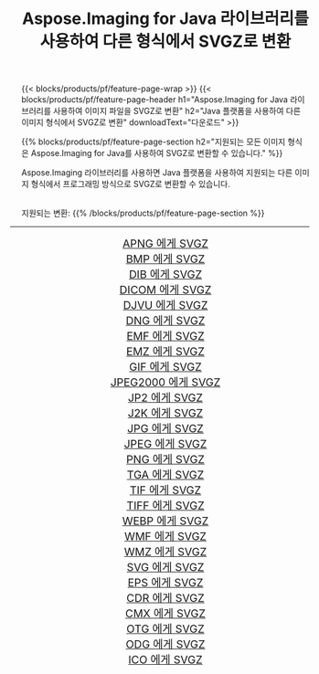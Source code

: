 ﻿---
title: Aspose.Imaging for Java 라이브러리를 사용하여 다른 형식에서 SVGZ로 변환 
weight: 3920
url: /ko/java/conversion/to/svgz/ 
lang: ko
langdirlevel: 2
locales: zh-hans,ja,it,ru,de,es,fr,nl,id,lt,pl,pt,vi,tr,ko,zh-hant,ar,hi,th,sv,cs,uk,he
description: Aspose.Imaging을 사용하면 Java를 사용하여 다른 형식에서 SVGZ로 변환할 수 있습니다.
---

{{< blocks/products/pf/feature-page-wrap >}}
{{< blocks/products/pf/feature-page-header h1="Aspose.Imaging for Java 라이브러리를 사용하여 이미지 파일을 SVGZ로 변환" h2="Java 플랫폼을 사용하여 다른 이미지 형식에서 SVGZ로 변환" downloadText="다운로드" >}}


{{% blocks/products/pf/feature-page-section  h2="지원되는 모든 이미지 형식은 Aspose.Imaging for Java를 사용하여 SVGZ로 변환할 수 있습니다." %}}
<p align=justify>Aspose.Imaging 라이브러리를 사용하면 Java 플랫폼을 사용하여 지원되는 다른 이미지 형식에서 프로그래밍 방식으로 SVGZ로 변환할 수 있습니다.</p>
<br/>
지원되는 변환:
{{% /blocks/products/pf/feature-page-section %}}
<div class="container-fluid productfamilypage bg-gray">
    <div class="convertypes bg-gray agp-content section">
        <div class="container">
		<hr style="margin-left:-20px;"/>
		<div class="row other-converters" style="gap: 10px;font-size: 19px;text-align:center;">
		    <div class='col-md-2 other-converter remove-lp remove-rp'><a href="/imaging/ko/java/conversion/apng-to-svgz/" style="padding:15px;">APNG 에게 SVGZ</a></div>
<div class='col-md-2 other-converter remove-lp remove-rp'><a href="/imaging/ko/java/conversion/bmp-to-svgz/" style="padding:15px;">BMP 에게 SVGZ</a></div>
<div class='col-md-2 other-converter remove-lp remove-rp'><a href="/imaging/ko/java/conversion/dib-to-svgz/" style="padding:15px;">DIB 에게 SVGZ</a></div>
<div class='col-md-2 other-converter remove-lp remove-rp'><a href="/imaging/ko/java/conversion/dicom-to-svgz/" style="padding:15px;">DICOM 에게 SVGZ</a></div>
<div class='col-md-2 other-converter remove-lp remove-rp'><a href="/imaging/ko/java/conversion/djvu-to-svgz/" style="padding:15px;">DJVU 에게 SVGZ</a></div>
<div class='col-md-2 other-converter remove-lp remove-rp'><a href="/imaging/ko/java/conversion/dng-to-svgz/" style="padding:15px;">DNG 에게 SVGZ</a></div>
<div class='col-md-2 other-converter remove-lp remove-rp'><a href="/imaging/ko/java/conversion/emf-to-svgz/" style="padding:15px;">EMF 에게 SVGZ</a></div>
<div class='col-md-2 other-converter remove-lp remove-rp'><a href="/imaging/ko/java/conversion/emz-to-svgz/" style="padding:15px;">EMZ 에게 SVGZ</a></div>
<div class='col-md-2 other-converter remove-lp remove-rp'><a href="/imaging/ko/java/conversion/gif-to-svgz/" style="padding:15px;">GIF 에게 SVGZ</a></div>
<div class='col-md-2 other-converter remove-lp remove-rp'><a href="/imaging/ko/java/conversion/jpeg2000-to-svgz/" style="padding:15px;">JPEG2000 에게 SVGZ</a></div>
<div class='col-md-2 other-converter remove-lp remove-rp'><a href="/imaging/ko/java/conversion/jp2-to-svgz/" style="padding:15px;">JP2 에게 SVGZ</a></div>
<div class='col-md-2 other-converter remove-lp remove-rp'><a href="/imaging/ko/java/conversion/j2k-to-svgz/" style="padding:15px;">J2K 에게 SVGZ</a></div>
<div class='col-md-2 other-converter remove-lp remove-rp'><a href="/imaging/ko/java/conversion/jpg-to-svgz/" style="padding:15px;">JPG 에게 SVGZ</a></div>
<div class='col-md-2 other-converter remove-lp remove-rp'><a href="/imaging/ko/java/conversion/jpeg-to-svgz/" style="padding:15px;">JPEG 에게 SVGZ</a></div>
<div class='col-md-2 other-converter remove-lp remove-rp'><a href="/imaging/ko/java/conversion/png-to-svgz/" style="padding:15px;">PNG 에게 SVGZ</a></div>
<div class='col-md-2 other-converter remove-lp remove-rp'><a href="/imaging/ko/java/conversion/tga-to-svgz/" style="padding:15px;">TGA 에게 SVGZ</a></div>
<div class='col-md-2 other-converter remove-lp remove-rp'><a href="/imaging/ko/java/conversion/tif-to-svgz/" style="padding:15px;">TIF 에게 SVGZ</a></div>
<div class='col-md-2 other-converter remove-lp remove-rp'><a href="/imaging/ko/java/conversion/tiff-to-svgz/" style="padding:15px;">TIFF 에게 SVGZ</a></div>
<div class='col-md-2 other-converter remove-lp remove-rp'><a href="/imaging/ko/java/conversion/webp-to-svgz/" style="padding:15px;">WEBP 에게 SVGZ</a></div>
<div class='col-md-2 other-converter remove-lp remove-rp'><a href="/imaging/ko/java/conversion/wmf-to-svgz/" style="padding:15px;">WMF 에게 SVGZ</a></div>
<div class='col-md-2 other-converter remove-lp remove-rp'><a href="/imaging/ko/java/conversion/wmz-to-svgz/" style="padding:15px;">WMZ 에게 SVGZ</a></div>
<div class='col-md-2 other-converter remove-lp remove-rp'><a href="/imaging/ko/java/conversion/svg-to-svgz/" style="padding:15px;">SVG 에게 SVGZ</a></div>
<div class='col-md-2 other-converter remove-lp remove-rp'><a href="/imaging/ko/java/conversion/eps-to-svgz/" style="padding:15px;">EPS 에게 SVGZ</a></div>
<div class='col-md-2 other-converter remove-lp remove-rp'><a href="/imaging/ko/java/conversion/cdr-to-svgz/" style="padding:15px;">CDR 에게 SVGZ</a></div>
<div class='col-md-2 other-converter remove-lp remove-rp'><a href="/imaging/ko/java/conversion/cmx-to-svgz/" style="padding:15px;">CMX 에게 SVGZ</a></div>
<div class='col-md-2 other-converter remove-lp remove-rp'><a href="/imaging/ko/java/conversion/otg-to-svgz/" style="padding:15px;">OTG 에게 SVGZ</a></div>
<div class='col-md-2 other-converter remove-lp remove-rp'><a href="/imaging/ko/java/conversion/odg-to-svgz/" style="padding:15px;">ODG 에게 SVGZ</a></div>
<div class='col-md-2 other-converter remove-lp remove-rp'><a href="/imaging/ko/java/conversion/ico-to-svgz/" style="padding:15px;">ICO 에게 SVGZ</a></div>
                </div>
        </div>
    </div>
</div>
<br/>

